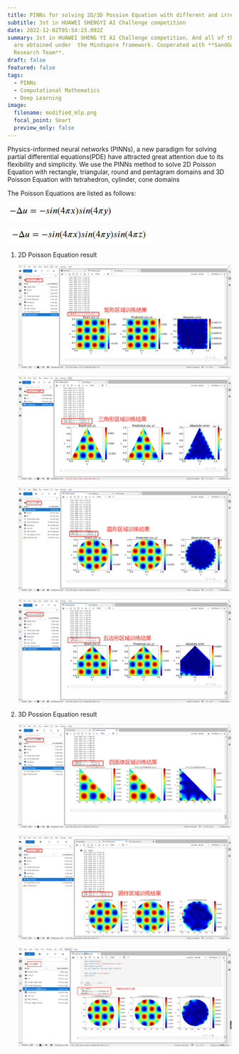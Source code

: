 ```yaml
---
title: PINNs for solving 2D/3D Possion Equation with different and irregular boundary
subtitle: 3st in HUAWEI SHENGYI AI Challenge competition
date: 2022-12-02T05:54:23.092Z
summary: 3st in HUAWEI SHENG YI AI Challenge competition. And all of the results
  are obtained under  the Mindspore framework. Cooperated with **SandGold AI
  Research Team**.
draft: false
featured: false
tags:
  - PINNs
  - Computational Mathematics
  - Deep Learning
image:
  filename: modified_mlp.png
  focal_point: Smart
  preview_only: false
---
```

Physics-informed neural networks (PINNs), a new paradigm for solving partial differential equations(PDE) have attracted great attention due to its flexibility and simplicity. We use the PINNs method to solve 2D Poisson Equation with rectangle, triangular, round and pentagram domains and 3D Poisson Equation with tetrahedron, cylinder, cone domains

T﻿he Poisson Equations are listed as follows:

![](2d-poisson.png "2D Poisson Equation ")

![](3d-poisson-equation.png "3D Poisson Equation ")

1. 2﻿D Poisson  Equation result 

   ![](矩形区域训练结果.png "2D Poisson Equation with Rectangle Domain")

   ![](三角形区域训练结果.png "2D Poisson Equation with Triangular Domain")

   ![](圆形区域训练结果.png "2D Poisson Equation with round Domain")

   ![](五边形区域训练结果.png "2D Poisson Equation with pentagram Domain")
2. 3﻿D Possion Equation result

   ![](四面体区域训练结果.png "3D Possion Equation with tetrahedron domain")

   ![](圆柱区域训练结果.png "3D Possion Equation with cylinder domain")

   ![](圆锥区域训练结果.png "3D Possion Equation with cone domain")